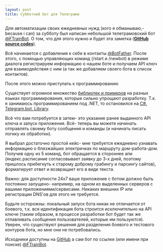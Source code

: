```yaml
---
layout: post
title: Субботний бот для Телеграма
---
```


Для автоматизации своих ежедневных нужд (кого я обманываю,- because i can) за субботу был написан небольшой телеграмовский бот [@FTrainBot](https://telegram.me/ftrainbot). О том, что для этого нужно и будет эта заметка ([**GitHub source codes**](https://github.com/FSou1/FTrainBot)).

Всё начинается с добавления к себе в контакты [@BotFather](https://telegram.me/botfather). После этого, с помощью управляющих команд (/start и /newbot) в режиме диалога регистрируем информацию о нашем боте и получаем API ключ для взаимодействия с ним (а так же добавляем своего бота в список контактов).

После этого можно приступать к программированию

Существует огромное множество [библиотек и примеров](https://core.telegram.org/bots/samples) на разных языках программирования, которые сильно упрощают разработку. Т.к. я занимаюсь программированием под .NET, то остановился на [C#. Telegram.bot. Library](https://github.com/MrRoundRobin/telegram.bot).

Всё что вам потребуется в затем- это указание ранее выданного API ключа и запуск приложения. Всё- теперь вы можете начинать отправлять своему боту сообщения и команды (и начинать писать логику их обработки). 

Я выбрал достаточно простой кейс- мне требуется ежедневно узнавать информацию о близжайших электричках по маршруту дом-работа-дом. Получив одну из 5 команд, бот обращается в стороннее апи (яндекс.расписание согласовывает заявку до 3-х дней, поэтому пришлось прибегнуть к старому доброму грабингу и парсингу сайтов), форматирует ответ и возвращает его в виде текста.

Важно: для доступности 24х7 ваше приложение с ботом должно быть постоянно запущено- например, на одном из выделенных серверов с вашими приложениями/сервисами. Никаких внешних IP или регистрации DNS'ов для этого не требуется.

Будьте осторожны: локальный запуск бота никак не отличается от боевого, т.к. вся идентификация бота строится исключительно на API ключе (таким образом, в процессе разработки бот будет так же отлавливать сообщения пользователей, которые им пользуются). Уверен, что существуют решения для разделения боевого и тестового контуров бота, но мне они не потребовались.

Исходники доступны на [GitHub](https://github.com/FSou1/FTrainBot) а сам бот по ссылке (или имени при поиске) [@FTrainBot](https://telegram.me/ftrainbot).